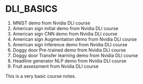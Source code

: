 # DLI_BASICS

1. MNIST demo from Nvidia DLI course
2. American sign initial demo from Nvidia DLI course
3. American sign CNN demo from Nvidia DLI course
4. American sign Augmentation demo from Nvidia DLI course
5. American sign Inference demo from Nvidia DLI course
6. Doggy door Pre-trained demo from Nvidia DLI course
7. Doggy door Transfer learning demo from Nvidia DLI course
8. Headline generator NLP demo from Nvidia DLI course
9. Fruit assessment from Nvidia DLI course

This is a very basic course notes.
